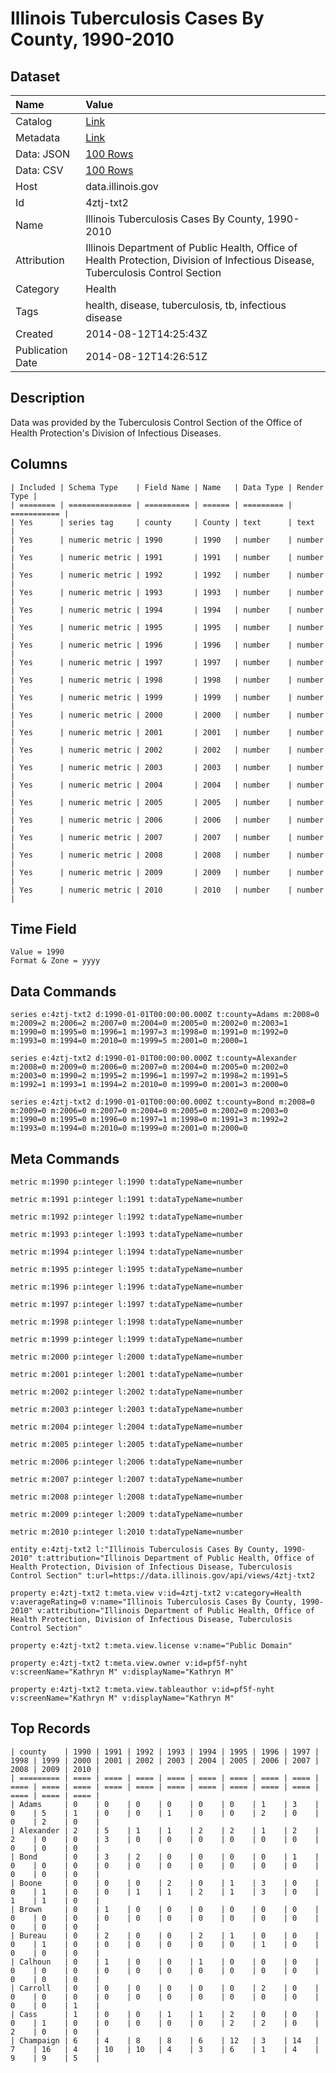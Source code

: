 # Illinois Tuberculosis Cases By County, 1990-2010

## Dataset

| Name | Value |
| :--- | :---- |
| Catalog | [Link](https://catalog.data.gov/dataset/illinois-tuberculosis-cases-by-county-1990-2010-a4046) |
| Metadata | [Link](https://data.illinois.gov/api/views/4ztj-txt2) |
| Data: JSON | [100 Rows](https://data.illinois.gov/api/views/4ztj-txt2/rows.json?max_rows=100) |
| Data: CSV | [100 Rows](https://data.illinois.gov/api/views/4ztj-txt2/rows.csv?max_rows=100) |
| Host | data.illinois.gov |
| Id | 4ztj-txt2 |
| Name | Illinois Tuberculosis Cases By County, 1990-2010 |
| Attribution | Illinois Department of Public Health, Office of Health Protection, Division of Infectious Disease, Tuberculosis Control Section |
| Category | Health |
| Tags | health, disease, tuberculosis, tb, infectious disease |
| Created | 2014-08-12T14:25:43Z |
| Publication Date | 2014-08-12T14:26:51Z |

## Description

Data was provided by the Tuberculosis Control Section of the Office of Health Protection's Division of Infectious Diseases.

## Columns

```ls
| Included | Schema Type    | Field Name | Name   | Data Type | Render Type |
| ======== | ============== | ========== | ====== | ========= | =========== |
| Yes      | series tag     | county     | County | text      | text        |
| Yes      | numeric metric | 1990       | 1990   | number    | number      |
| Yes      | numeric metric | 1991       | 1991   | number    | number      |
| Yes      | numeric metric | 1992       | 1992   | number    | number      |
| Yes      | numeric metric | 1993       | 1993   | number    | number      |
| Yes      | numeric metric | 1994       | 1994   | number    | number      |
| Yes      | numeric metric | 1995       | 1995   | number    | number      |
| Yes      | numeric metric | 1996       | 1996   | number    | number      |
| Yes      | numeric metric | 1997       | 1997   | number    | number      |
| Yes      | numeric metric | 1998       | 1998   | number    | number      |
| Yes      | numeric metric | 1999       | 1999   | number    | number      |
| Yes      | numeric metric | 2000       | 2000   | number    | number      |
| Yes      | numeric metric | 2001       | 2001   | number    | number      |
| Yes      | numeric metric | 2002       | 2002   | number    | number      |
| Yes      | numeric metric | 2003       | 2003   | number    | number      |
| Yes      | numeric metric | 2004       | 2004   | number    | number      |
| Yes      | numeric metric | 2005       | 2005   | number    | number      |
| Yes      | numeric metric | 2006       | 2006   | number    | number      |
| Yes      | numeric metric | 2007       | 2007   | number    | number      |
| Yes      | numeric metric | 2008       | 2008   | number    | number      |
| Yes      | numeric metric | 2009       | 2009   | number    | number      |
| Yes      | numeric metric | 2010       | 2010   | number    | number      |
```

## Time Field

```ls
Value = 1990
Format & Zone = yyyy
```

## Data Commands

```ls
series e:4ztj-txt2 d:1990-01-01T00:00:00.000Z t:county=Adams m:2008=0 m:2009=2 m:2006=2 m:2007=0 m:2004=0 m:2005=0 m:2002=0 m:2003=1 m:1990=0 m:1995=0 m:1996=1 m:1997=3 m:1998=0 m:1991=0 m:1992=0 m:1993=0 m:1994=0 m:2010=0 m:1999=5 m:2001=0 m:2000=1

series e:4ztj-txt2 d:1990-01-01T00:00:00.000Z t:county=Alexander m:2008=0 m:2009=0 m:2006=0 m:2007=0 m:2004=0 m:2005=0 m:2002=0 m:2003=0 m:1990=2 m:1995=2 m:1996=1 m:1997=2 m:1998=2 m:1991=5 m:1992=1 m:1993=1 m:1994=2 m:2010=0 m:1999=0 m:2001=3 m:2000=0

series e:4ztj-txt2 d:1990-01-01T00:00:00.000Z t:county=Bond m:2008=0 m:2009=0 m:2006=0 m:2007=0 m:2004=0 m:2005=0 m:2002=0 m:2003=0 m:1990=0 m:1995=0 m:1996=0 m:1997=1 m:1998=0 m:1991=3 m:1992=2 m:1993=0 m:1994=0 m:2010=0 m:1999=0 m:2001=0 m:2000=0
```

## Meta Commands

```ls
metric m:1990 p:integer l:1990 t:dataTypeName=number

metric m:1991 p:integer l:1991 t:dataTypeName=number

metric m:1992 p:integer l:1992 t:dataTypeName=number

metric m:1993 p:integer l:1993 t:dataTypeName=number

metric m:1994 p:integer l:1994 t:dataTypeName=number

metric m:1995 p:integer l:1995 t:dataTypeName=number

metric m:1996 p:integer l:1996 t:dataTypeName=number

metric m:1997 p:integer l:1997 t:dataTypeName=number

metric m:1998 p:integer l:1998 t:dataTypeName=number

metric m:1999 p:integer l:1999 t:dataTypeName=number

metric m:2000 p:integer l:2000 t:dataTypeName=number

metric m:2001 p:integer l:2001 t:dataTypeName=number

metric m:2002 p:integer l:2002 t:dataTypeName=number

metric m:2003 p:integer l:2003 t:dataTypeName=number

metric m:2004 p:integer l:2004 t:dataTypeName=number

metric m:2005 p:integer l:2005 t:dataTypeName=number

metric m:2006 p:integer l:2006 t:dataTypeName=number

metric m:2007 p:integer l:2007 t:dataTypeName=number

metric m:2008 p:integer l:2008 t:dataTypeName=number

metric m:2009 p:integer l:2009 t:dataTypeName=number

metric m:2010 p:integer l:2010 t:dataTypeName=number

entity e:4ztj-txt2 l:"Illinois Tuberculosis Cases By County, 1990-2010" t:attribution="Illinois Department of Public Health, Office of Health Protection, Division of Infectious Disease, Tuberculosis Control Section" t:url=https://data.illinois.gov/api/views/4ztj-txt2

property e:4ztj-txt2 t:meta.view v:id=4ztj-txt2 v:category=Health v:averageRating=0 v:name="Illinois Tuberculosis Cases By County, 1990-2010" v:attribution="Illinois Department of Public Health, Office of Health Protection, Division of Infectious Disease, Tuberculosis Control Section"

property e:4ztj-txt2 t:meta.view.license v:name="Public Domain"

property e:4ztj-txt2 t:meta.view.owner v:id=pf5f-nyht v:screenName="Kathryn M" v:displayName="Kathryn M"

property e:4ztj-txt2 t:meta.view.tableauthor v:id=pf5f-nyht v:screenName="Kathryn M" v:displayName="Kathryn M"
```

## Top Records

```ls
| county    | 1990 | 1991 | 1992 | 1993 | 1994 | 1995 | 1996 | 1997 | 1998 | 1999 | 2000 | 2001 | 2002 | 2003 | 2004 | 2005 | 2006 | 2007 | 2008 | 2009 | 2010 | 
| ========= | ==== | ==== | ==== | ==== | ==== | ==== | ==== | ==== | ==== | ==== | ==== | ==== | ==== | ==== | ==== | ==== | ==== | ==== | ==== | ==== | ==== | 
| Adams     | 0    | 0    | 0    | 0    | 0    | 0    | 1    | 3    | 0    | 5    | 1    | 0    | 0    | 1    | 0    | 0    | 2    | 0    | 0    | 2    | 0    | 
| Alexander | 2    | 5    | 1    | 1    | 2    | 2    | 1    | 2    | 2    | 0    | 0    | 3    | 0    | 0    | 0    | 0    | 0    | 0    | 0    | 0    | 0    | 
| Bond      | 0    | 3    | 2    | 0    | 0    | 0    | 0    | 1    | 0    | 0    | 0    | 0    | 0    | 0    | 0    | 0    | 0    | 0    | 0    | 0    | 0    | 
| Boone     | 0    | 0    | 0    | 2    | 0    | 1    | 3    | 0    | 0    | 1    | 0    | 0    | 1    | 1    | 2    | 1    | 3    | 0    | 1    | 1    | 0    | 
| Brown     | 0    | 1    | 0    | 0    | 0    | 0    | 0    | 0    | 0    | 0    | 0    | 0    | 0    | 0    | 0    | 0    | 0    | 0    | 0    | 0    | 0    | 
| Bureau    | 0    | 2    | 0    | 0    | 2    | 1    | 0    | 0    | 0    | 1    | 0    | 0    | 0    | 0    | 0    | 0    | 1    | 0    | 0    | 0    | 0    | 
| Calhoun   | 0    | 1    | 0    | 0    | 1    | 0    | 0    | 0    | 0    | 0    | 0    | 0    | 0    | 0    | 0    | 0    | 0    | 0    | 0    | 0    | 0    | 
| Carroll   | 0    | 0    | 0    | 0    | 0    | 0    | 2    | 0    | 0    | 0    | 0    | 0    | 0    | 0    | 0    | 0    | 0    | 0    | 0    | 0    | 1    | 
| Cass      | 1    | 0    | 0    | 1    | 1    | 2    | 0    | 0    | 0    | 1    | 0    | 0    | 0    | 0    | 0    | 2    | 2    | 0    | 2    | 0    | 0    | 
| Champaign | 6    | 4    | 8    | 8    | 6    | 12   | 3    | 14   | 7    | 16   | 4    | 10   | 10   | 4    | 3    | 6    | 1    | 4    | 9    | 9    | 5    | 
```